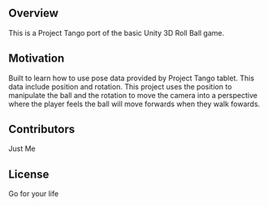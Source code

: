 
## Overview
This is a Project Tango port of the basic Unity 3D Roll Ball game. 

## Motivation
Built to learn how to use pose data provided by Project Tango tablet. This data include position and rotation. This project uses the position to manipulate the ball and the rotation to move the camera into a perspective where the player feels the ball will move forwards when they walk fowards. 

## Contributors
Just Me

## License 
Go for your life